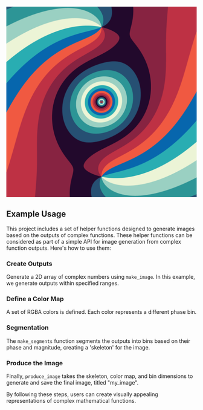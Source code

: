 ![Complex Powers](https://github.com/gametekker/zuu/blob/master/my_image.png "Example Image")
## Example Usage

This project includes a set of helper functions designed to generate images based on the outputs of complex functions. These helper functions can be considered as part of a simple API for image generation from complex function outputs. Here's how to use them:

### Create Outputs
Generate a 2D array of complex numbers using `make_image`. In this example, we generate outputs within specified ranges.

### Define a Color Map
A set of RGBA colors is defined. Each color represents a different phase bin.

### Segmentation
The `make_segments` function segments the outputs into bins based on their phase and magnitude, creating a 'skeleton' for the image.

### Produce the Image
Finally, `produce_image` takes the skeleton, color map, and bin dimensions to generate and save the final image, titled "my_image".

By following these steps, users can create visually appealing representations of complex mathematical functions.
